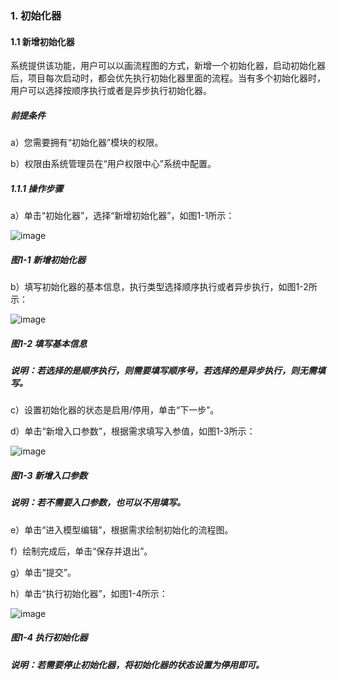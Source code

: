 ### 1. 初始化器

#### 1.1 新增初始化器

系统提供该功能，用户可以以画流程图的方式，新增一个初始化器，启动初始化器后，项目每次启动时，都会优先执行初始化器里面的流程。当有多个初始化器时，用户可以选择按顺序执行或者是异步执行初始化器。

##### 前提条件

a）您需要拥有“初始化器”模块的权限。

b）权限由系统管理员在“用户权限中心”系统中配置。

##### 1.1.1 操作步骤

a）单击“初始化器”，选择“新增初始化器”，如图1-1所示：

![image](https://user-images.githubusercontent.com/79617492/172578823-95054f84-f75f-4195-ab6b-ecde2e4a0649.png)

##### 图1-1 新增初始化器

b）填写初始化器的基本信息，执行类型选择顺序执行或者异步执行，如图1-2所示：

![image](https://user-images.githubusercontent.com/79617492/172578856-e1aa2317-af8e-436a-9713-136896bbb3b0.png)

##### 图1-2 填写基本信息

##### 说明：若选择的是顺序执行，则需要填写顺序号，若选择的是异步执行，则无需填写。

c）设置初始化器的状态是启用/停用，单击“下一步”。

d）单击“新增入口参数”，根据需求填写入参值，如图1-3所示：

![image](https://user-images.githubusercontent.com/79617492/172578896-099f4e3e-f896-4c00-9520-a38254b40336.png)

##### 图1-3 新增入口参数

##### 说明：若不需要入口参数，也可以不用填写。

e）单击“进入模型编辑”，根据需求绘制初始化的流程图。

f）绘制完成后，单击“保存并退出”。

g）单击“提交”。

h）单击“执行初始化器”，如图1-4所示：

![image](https://user-images.githubusercontent.com/79617492/172578931-65d36dad-25d0-4a4e-b9bf-30fa6b4585b8.png)

##### 图1-4 执行初始化器

##### 说明：若需要停止初始化器，将初始化器的状态设置为停用即可。
